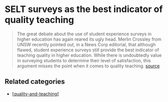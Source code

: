 # SELT surveys as the best indicator of quality teaching

> The great debate about the use of student experience surveys in higher education has again reared its ugly head. Merlin Crossley from UNSW recently pointed out, in a News Corp editorial, that although flawed, student experience surveys still provide the best indicator of teaching quality in higher education. While there is undoubtedly value in surveying students to determine their level of satisfaction, this argument misses the point when it comes to quality teaching. [source](https://www.campusreview.com.au/2017/03/opinion-is-it-time-to-retire-student-experience-surveys-in-universities/)

## Related categories

- [[quality-and-teaching]]


[//begin]: # "Autogenerated link references for markdown compatibility"
[quality-and-teaching]: quality-and-teaching "Quality and teaching"
[//end]: # "Autogenerated link references"